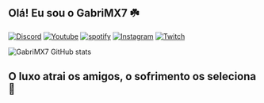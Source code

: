 ## Olá! Eu sou o GabriMX7 ☘️

[![Discord](https://img.shields.io/badge/Discord-7289DA?style=for-the-badge&logo=discord&logoColor=white)](https://discord.gg/cHDTJGXrvJ)
[![Youtube](https://img.shields.io/badge/YouTube-FF0000?style=for-the-badge&logo=youtube&logoColor=white)](https://youtube.com/@GabriMX7?si=DKbFBDCW5V9GL3k0)
[![spotify](https://img.shields.io/badge/Spotify-1ED760?&style=for-the-badge&logo=spotify&logoColor=white)](https://open.spotify.com/user/31mojyts442bkh4uvlla3yyfmi6u?si=5UethKe5R8yPVhCumeeAUw)
[![Instagram](https://img.shields.io/badge/Instagram-E4405F?style=for-the-badge&logo=instagram&logoColor=white)](https://instagram.com/gabrimx7.js?igshid=MTNiYzNiMzkwZA==)
[![Twitch](https://img.shields.io/badge/Twitch-9146FF?style=for-the-badge&logo=twitch&logoColor=white)](https://m.twitch.tv/gabrimx7)

![GabriMX7 GitHub stats](https://github-readme-stats.vercel.app/api?username=GabriMX7&show_icons=true&theme=dracula&count_private=true)

## O luxo atrai os amigos, o sofrimento os seleciona 🚀  

